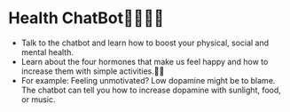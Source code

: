 # Health ChatBot🧑🏽‍⚕️🍎
- Talk to the chatbot and learn how to boost your physical, social and mental health.
- Learn about the four hormones that make us feel happy and how to increase them with simple activities.💫🤩
- For example: Feeling unmotivated? Low dopamine might be to blame. The chatbot can tell you how to increase dopamine with sunlight, food, or music.

